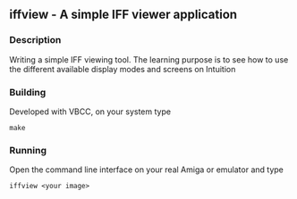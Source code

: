## iffview - A simple IFF viewer application

### Description

Writing a simple IFF viewing tool. The learning purpose is to see how to use the
different available display modes and screens on Intuition

### Building

Developed with VBCC, on your system type

```
make
```

### Running

Open the command line interface on your real Amiga or emulator and type

```
iffview <your image>
```

